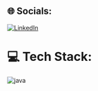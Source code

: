 ## 🌐 Socials:
[![LinkedIn](https://img.shields.io/badge/LinkedIn-%230077B5.svg?logo=linkedin&logoColor=white)](https://linkedin.com/in/clarisa-rodriguez-candia/) 

# 💻 Tech Stack:
![java](https://github.com/ClarisaR/ClarisaMariaRodriguezCandia/assets/98982265/cd696494-5091-458e-8305-93adf9fee31e)

